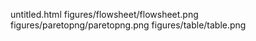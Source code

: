 untitled.html
figures/flowsheet/flowsheet.png
figures/paretopng/paretopng.png
figures/table/table.png
